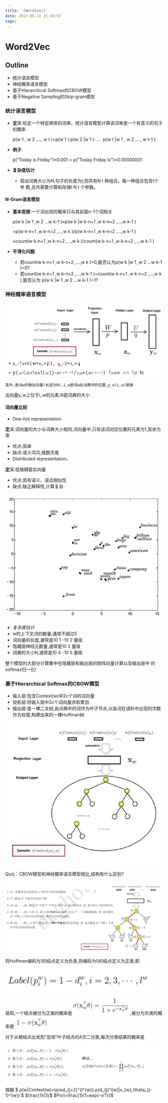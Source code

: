 ```yaml
---
title: '[Word2vec]'
date: 2017-08-11 15:38:07
tags:
---
```


# Word2Vec

## Outline
+ 统计语言模型
+ 神经概率语言模型
+ 基于Hierarchical Softmax的CBOW模型
+ 基于Negative Sampling的Skip-gram模型

### 统计语言模型
+ __定义__:给定一个特定顺序的词串，统计语言模型计算该词串是一个有意义的句子的概率

    p(w 1 , w 2 ,..., w t )=p(w 1 )·p(w 2 |w 1 )· ... ·p(w t |w 1 , w 2 ,..., w t-1 )
+ __例子__:

    p("Today is Friday")≈0.001 > p("Today Friday is")≈0.00000001
+ __复杂度估计__:
  - 假设词典大小为N,句子的长度为t,则共有N t 种组合。每一种组合包含t个参
数,总共需要计算和存储t·N t 个参数。

#### N-Gram语言模型
+ __基本思想__:一个词出现的概率只与其前面n-1个词相关

  p(w k |w 1 ,w 2 ...w k-1 )≈p(w k |w k-n+1 ,w k-n+2 ,...,w k-1 )

  =p(w k-n+1 ,w k-n+2 ,...,w k )/p(w k-n+1 ,w k-n+2 ,...,w k-1 )

  ≈count(w k-n+1 ,w k-n+2 ,...,w k )/count(w k-n+1 ,w k-n+2 ,...,w k-1 )
+ __平滑化问题__:
  - 若count(w k-n+1 ,w k-n+2 ,...,w k )=0,能否认为p(w k |w 1 ,w 2 ...w k-1 )=0?
  - 若count(w k-n+1 ,w k-n+2 ,...,w k-1 )=count(w k-n+1 ,w k-n+2 ,...,w k ),能否认为
p(w k |w 1 ,w 2 ...w k-1 )=1?
### 神经概率语言模型
![alt text](Word2vec/1.png)

    其中,是词w的输出向量(长度为N),i_w是词w在词典中的位置,y_w(i_w)是输
出向量y_w上位于i_w的元素,N是词典的大小
#### 词向量比较
+ One-hot representation

__定义__:词向量的大小与词典大小相同,词向量中,只有该词对应位置的元素为1,其余为零
  - 优点:简单
  - 缺点:语义鸿沟,维数灾难
  - Distributed representation、

__定义__:低维稠密实向量
  - 优点:具有语义、语法相似性
  - 缺点:缺乏解释性,计算复杂

![alt text](Word2vec/2.png)

+ *复杂度估计*
 + w的上下文词的数量,通常不超过5
 + 词向量的长度,通常是10 1 -10 2 量级
 + 隐藏层神经元数量,通常是10 2 量级
 + 词典的大小N,通常是10 4 -10 5 量级

  整个模型的大部分计算集中在隐藏层和输出层的矩阵向量计算以及输出层中
  的softmax归一化!
### 基于Hierarchical Softmax的CBOW模型
+ 输入层:包含Context(w)中2c个词的词向量
+ 投影层:将输入层中2c个词向量求和累加
+ 输出层:是一棵二叉树,由词典中的词作为叶子节点,以各词在语料中出现的次数作为权值,构建出来的一棵Huffman树

![alt text](Word2vec/3.png)

Quiz：CBOW模型和神经概率语言模型相比,结构有什么区别?

![alt text](Word2vec/4.png)

将Huffman编码为1的结点定义为负类,将编码为0的结点定义为正类,即

![alt text](Word2vec/5.png)

易知,一个结点被分为正类的概率是![alt text](Word2vec/6.png),被分为负类的概率是![alt text](Word2vec/7.png)

对于从根结点出发到“足球”叶子结点的4次二分类,每次分类结果的概率是

![alt text](Word2vec/8.png)

根据
$ p(w|Context(w)=\prod_{j=2}^{l^{w}} p(d_{j}^{w}|x_{w},\theta_{j-1}^{w}) $
$\frac{1}{3}$
$P(v)=\frac{1}{1+exp(-v/T)}$


